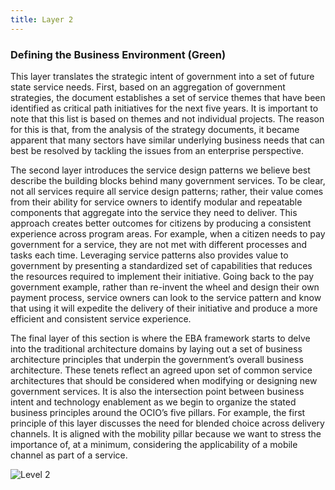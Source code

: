 ```yaml
---
title: Layer 2
---
```


### Defining the Business Environment (Green)

This layer translates the strategic intent of government into a set of future state service needs. First, based on an aggregation of government strategies, the document establishes a set of service themes that have been identified as critical path initiatives for the next five years. It is important to note that this list is based on themes and not individual projects. The reason for this is that, from the analysis of the strategy documents, it became apparent that many sectors have similar underlying business needs that can best be resolved by tackling the issues from an enterprise perspective.

The second layer introduces the service design patterns we believe best describe the building blocks behind many government services. To be clear, not all services require all service design patterns; rather, their value comes from their ability for service owners to identify modular and repeatable components that aggregate into the service they need to deliver. This approach creates better outcomes for citizens by producing a consistent experience across program areas. For example, when a citizen needs to pay government for a service, they are not met with different processes and tasks each time. Leveraging service patterns also provides value to government by presenting a standardized set of capabilities that reduces the resources required to implement their initiative. Going back to the pay government example, rather than re-invent the wheel and design their own payment process, service owners can look to the service pattern and know that using it will expedite the delivery of their initiative and produce a more efficient and consistent service experience.

The final layer of this section is where the EBA framework starts to delve into the traditional architecture domains by laying out a set of business architecture principles that underpin the government’s overall business architecture. These tenets reflect an agreed upon set of common service architectures that should be considered when modifying or designing new government services. It is also the intersection point between business intent and technology enablement as we begin to organize the stated business principles around the OCIO’s five pillars. For example, the first principle of this layer discusses the need for blended choice across delivery channels. It is aligned with the mobility pillar because we want to stress the importance of, at a minimum, considering the applicability of a mobile channel as part of a service.

<img src="{{site.baseurl}}/images/level2.png" alt="Level 2">
